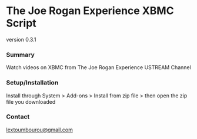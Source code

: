 The Joe Rogan Experience XBMC Script
=======================
version 0.3.1

### Summary

Watch videos on XBMC from The Joe Rogan Experience USTREAM Channel

### Setup/Installation

Install through System > Add-ons > Install from zip file > then open the zip file you downloaded 

### Contact

lextoumbourou@gmail.com
